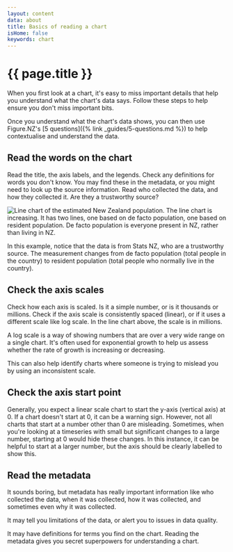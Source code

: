 ```yaml
---
layout: content
data: about
title: Basics of reading a chart
isHome: false
keywords: chart
---
```


# {{ page.title }}

When you first look at a chart, it's easy to miss important details that help you understand what the chart's data says. Follow these steps to help ensure you don't miss important bits.

Once you understand what the chart's data shows, you can then use Figure.NZ's [5 questions]({% link _guides/5-questions.md %}) to help contextualise and understand the data.

## Read the words on the chart

Read the title, the axis labels, and the legends. Check any definitions for words you don't know. You may find these in the metadata, or you might need to look up the source information. Read who collected the data, and how they collected it. Are they a trustworthy source?

![Line chart of the estimated New Zealand population. The line chart is increasing. It has two lines, one based on de facto population, one based on resident population. De facto population is everyone present in NZ, rather than living in NZ.]({{site.baseurl}}/assets/img/charts/line-example.png)

In this example, notice that the data is from Stats NZ, who are a trustworthy source. The measurement changes from de facto population (total people in the country) to resident population (total people who normally live in the country). 

## Check the axis scales

Check how each axis is scaled. Is it a simple number, or is it thousands or millions. Check if the axis scale is consistently spaced (linear), or if it uses a different scale like log scale. In the line chart above, the scale is in millions.

A log scale is a way of showing numbers that are over a very wide range on a single chart. It's often used for exponential growth to help us assess whether the rate of growth is increasing or decreasing.

This can also help identify charts where someone is trying to mislead you by using an inconsistent scale.

## Check the axis start point

Generally, you expect a linear scale chart to start the y-axis (vertical axis) at 0. If a chart doesn't start at 0, it can be a warning sign. However, not all charts that start at a number other than 0 are misleading. Sometimes, when you're looking at a timeseries with small but significant changes to a large number, starting at 0 would hide these changes. In this instance, it can be helpful to start at a larger number, but the axis should be clearly labelled to show this.

## Read the metadata

It sounds boring, but metadata has really important information like who collected the data, when it was collected, how it was collected, and sometimes even why it was collected.

It may tell you limitations of the data, or alert you to issues in data quality.

It may have definitions for terms you find on the chart. Reading the metadata gives you secret superpowers for understanding a chart.